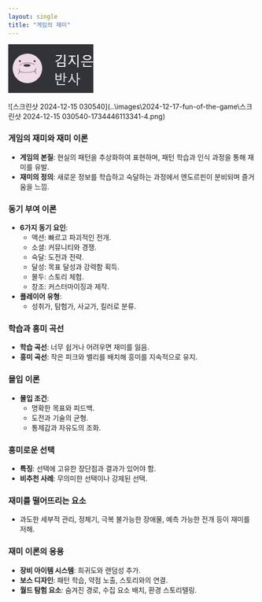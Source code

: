 ```yaml
---
layout: single
title: "게임의 재미"
---
```




![kim2](..\images\2024-12-17-fun-of-the-game\kim2-1734445588579-4.png)

![스크린샷 2024-12-15 030540](..\images\2024-12-17-fun-of-the-game\스크린샷 2024-12-15 030540-1734446113341-4.png)





### 게임의 재미와 재미 이론

- **게임의 본질**: 현실의 패턴을 추상화하여 표현하며, 패턴 학습과 인식 과정을 통해 재미를 유발.
- **재미의 정의**: 새로운 정보를 학습하고 숙달하는 과정에서 엔도르핀이 분비되며 즐거움을 느낌.

### 동기 부여 이론

- **6가지 동기 요인**:
    - 액션: 빠르고 파괴적인 전개.
    - 소셜: 커뮤니티와 경쟁.
    - 숙달: 도전과 전략.
    - 달성: 목표 달성과 강력함 획득.
    - 몰두: 스토리 체험.
    - 창조: 커스터마이징과 제작.
- **플레이어 유형**:
    - 성취가, 탐험가, 사교가, 킬러로 분류.

### 학습과 흥미 곡선

- **학습 곡선**: 너무 쉽거나 어려우면 재미를 잃음.
- **흥미 곡선**: 작은 피크와 밸리를 배치해 흥미를 지속적으로 유지.

### 몰입 이론

- **몰입 조건**:
    - 명확한 목표와 피드백.
    - 도전과 기술의 균형.
    - 통제감과 자유도의 조화.

### 흥미로운 선택

- **특징**: 선택에 고유한 장단점과 결과가 있어야 함.
- **비추천 사례**: 무의미한 선택이나 강제된 선택.

### 재미를 떨어뜨리는 요소

- 과도한 세부적 관리, 정체기, 극복 불가능한 장애물, 예측 가능한 전개 등이 재미를 저해.

### 재미 이론의 응용

- **장비 아이템 시스템**: 희귀도와 랜덤성 추가.
- **보스 디자인**: 패턴 학습, 약점 노출, 스토리와의 연결.
- **월드 탐험 요소**: 숨겨진 경로, 수집 요소 배치, 환경 스토리텔링.
